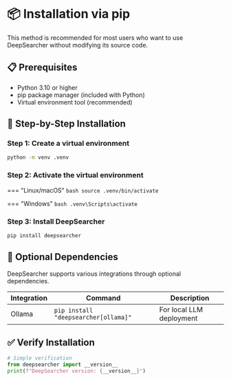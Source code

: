 # 📦 Installation via pip

This method is recommended for most users who want to use DeepSearcher without modifying its source code.

## 📋 Prerequisites

- Python 3.10 or higher
- pip package manager (included with Python)
- Virtual environment tool (recommended)

## 🔄 Step-by-Step Installation

### Step 1: Create a virtual environment

```bash
python -m venv .venv
```

### Step 2: Activate the virtual environment

=== "Linux/macOS"
    ```bash
    source .venv/bin/activate
    ```

=== "Windows"
    ```bash
    .venv\Scripts\activate
    ```

### Step 3: Install DeepSearcher

```bash
pip install deepsearcher
```

## 🧩 Optional Dependencies

DeepSearcher supports various integrations through optional dependencies.

| Integration | Command | Description |
|-------------|---------|-------------|
| Ollama | `pip install "deepsearcher[ollama]"` | For local LLM deployment |

## ✅ Verify Installation

```python
# Simple verification
from deepsearcher import __version__
print(f"DeepSearcher version: {__version__}")
``` 